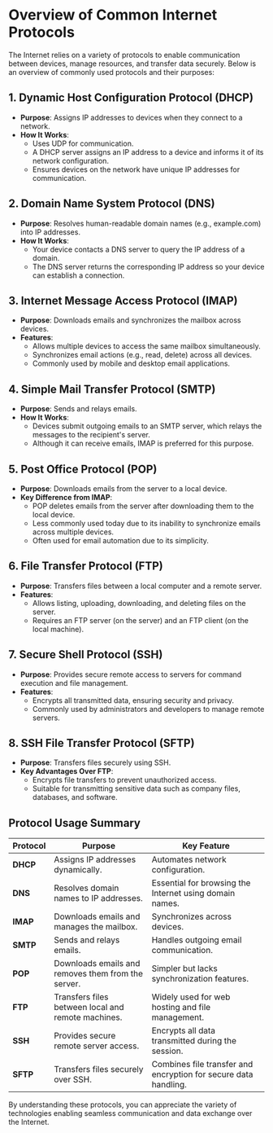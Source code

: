# Overview of Common Internet Protocols

The Internet relies on a variety of protocols to enable communication between devices, manage resources, and transfer data securely. Below is an overview of commonly used protocols and their purposes:

## 1. Dynamic Host Configuration Protocol (DHCP)
- **Purpose**: Assigns IP addresses to devices when they connect to a network.
- **How It Works**:
  - Uses UDP for communication.
  - A DHCP server assigns an IP address to a device and informs it of its network configuration.
  - Ensures devices on the network have unique IP addresses for communication.

## 2. Domain Name System Protocol (DNS)
- **Purpose**: Resolves human-readable domain names (e.g., example.com) into IP addresses.
- **How It Works**:
  - Your device contacts a DNS server to query the IP address of a domain.
  - The DNS server returns the corresponding IP address so your device can establish a connection.

## 3. Internet Message Access Protocol (IMAP)
- **Purpose**: Downloads emails and synchronizes the mailbox across devices.
- **Features**:
  - Allows multiple devices to access the same mailbox simultaneously.
  - Synchronizes email actions (e.g., read, delete) across all devices.
  - Commonly used by mobile and desktop email applications.

## 4. Simple Mail Transfer Protocol (SMTP)
- **Purpose**: Sends and relays emails.
- **How It Works**:
  - Devices submit outgoing emails to an SMTP server, which relays the messages to the recipient's server.
  - Although it can receive emails, IMAP is preferred for this purpose.

## 5. Post Office Protocol (POP)
- **Purpose**: Downloads emails from the server to a local device.
- **Key Difference from IMAP**:
  - POP deletes emails from the server after downloading them to the local device.
  - Less commonly used today due to its inability to synchronize emails across multiple devices.
  - Often used for email automation due to its simplicity.

## 6. File Transfer Protocol (FTP)
- **Purpose**: Transfers files between a local computer and a remote server.
- **Features**:
  - Allows listing, uploading, downloading, and deleting files on the server.
  - Requires an FTP server (on the server) and an FTP client (on the local machine).

## 7. Secure Shell Protocol (SSH)
- **Purpose**: Provides secure remote access to servers for command execution and file management.
- **Features**:
  - Encrypts all transmitted data, ensuring security and privacy.
  - Commonly used by administrators and developers to manage remote servers.

## 8. SSH File Transfer Protocol (SFTP)
- **Purpose**: Transfers files securely using SSH.
- **Key Advantages Over FTP**:
  - Encrypts file transfers to prevent unauthorized access.
  - Suitable for transmitting sensitive data such as company files, databases, and software.

## Protocol Usage Summary

| Protocol | Purpose | Key Feature |
|----------|---------|-------------|
| **DHCP** | Assigns IP addresses dynamically. | Automates network configuration. |
| **DNS** | Resolves domain names to IP addresses. | Essential for browsing the Internet using domain names. |
| **IMAP** | Downloads emails and manages the mailbox. | Synchronizes across devices. |
| **SMTP** | Sends and relays emails. | Handles outgoing email communication. |
| **POP** | Downloads emails and removes them from the server. | Simpler but lacks synchronization features. |
| **FTP** | Transfers files between local and remote machines. | Widely used for web hosting and file management. |
| **SSH** | Provides secure remote server access. | Encrypts all data transmitted during the session. |
| **SFTP** | Transfers files securely over SSH. | Combines file transfer and encryption for secure data handling. |

By understanding these protocols, you can appreciate the variety of technologies enabling seamless communication and data exchange over the Internet.

